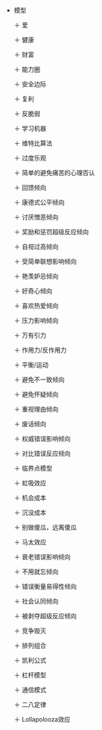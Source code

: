 + 模型

  ＋ 爱
  
  ＋ 健康
  
  ＋ 财富
  
  ＋ 能力圈
  
  ＋ 安全边际
  
  ＋ 复利
  
  ＋ 反脆弱
  
  ＋ 学习机器
  
  ＋ 维特比算法
  
  ＋ 过度乐观
  
  ＋ 简单的避免痛苦的心理否认
  
  ＋ 回馈倾向
  
  ＋ 康德式公平倾向
  
  ＋ 讨厌憎恶倾向
  
  ＋ 奖励和惩罚超级反应倾向
  
  ＋ 自视过高倾向
  
  ＋ 受简单联想影响倾向
  
  ＋ 艳羡妒忌倾向
  
  ＋ 好奇心倾向
  
  ＋ 喜欢热爱倾向
  
  ＋ 压力影响倾向
  
  ＋ 万有引力
  
  ＋ 作用力/反作用力
  
  ＋ 平衡/运动
  
  ＋ 避免不一致倾向
  
  ＋ 避免怀疑倾向
  
  ＋ 重视理由倾向
  
  ＋ 废话倾向
  
  ＋ 权威错误影响倾向
  
  ＋ 对比错误反应倾向
  
  ＋ 临界点模型
  
  ＋ 虹吸效应
  
  ＋ 机会成本
  
  ＋ 沉没成本
  
  ＋ 别做傻瓜，远离傻瓜
  
  ＋ 马太效应
  
  ＋ 衰老错误影响倾向
  
  ＋ 不用就忘倾向
  
  ＋ 错误衡量易得性倾向
  
  ＋ 社会认同倾向
  
  ＋ 被剥夺超级反应倾向
  
  ＋ 竞争毁灭
  
  ＋ 排列组合
  
  ＋ 凯利公式
  
  ＋ 杠杆模型
  
  ＋ 通信模式
  
  ＋ 二八定律
  
  ＋ Lollapolooza效应
  
